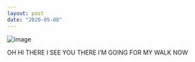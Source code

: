 ```yaml
---
layout: post
date: "2020-05-08"
---
```


![image](images/83f35eb68e2a55ce6b6722556d83464b68f6e583.jpg)

OH HI THERE I SEE YOU THERE I’M GOING FOR MY WALK NOW

